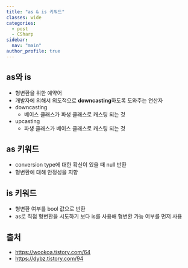 ```yaml
---
title: "as & is 키워드"
classes: wide
categories: 
  - post
  - CSharp
sidebar:
  nav: "main"
author_profile: true
---
```

   
## as와 is
* 형변환을 위한 예약어
* 개발자에 의해서 의도적으로 **downcasting**하도록 도와주는 연산자
* downcasting
  - 베이스 클래스가 파생 클래스로 캐스팅 되는 것
* upcasting
  - 파생 클래스가 베이스 클래스로 캐스팅 되는 것

## as 키워드
* conversion type에 대한 확신이 있을 때 null 반환
* 형변환에 대해 안정성을 지향

## is 키워드
* 형변환 여부를 bool 값으로 반환
* as로 직접 형변환을 시도하기 보다 is를 사용해 형변환 가능 여부를 먼저 사용

## 출처
* <https://wookoa.tistory.com/64>
* <https://dybz.tistory.com/94>
